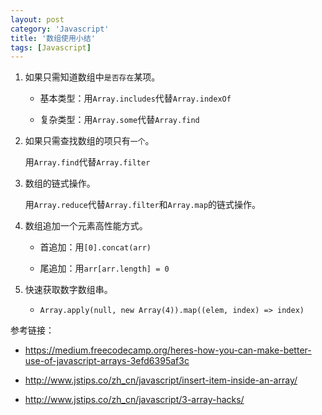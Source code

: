 ```yaml
---
layout: post
category: 'Javascript'
title: '数组使用小结'
tags: [Javascript]
---
```


1. 如果只需知道数组中`是否存在`某项。

   - 基本类型：用`Array.includes`代替`Array.indexOf`

   - 复杂类型：用`Array.some`代替`Array.find`

2. 如果只需查找数组的项只有`一个`。

   用`Array.find`代替`Array.filter`

3. 数组的链式操作。

   用`Array.reduce`代替`Array.filter`和`Array.map`的链式操作。

4. 数组追加一个元素高性能方式。

   - 首追加：用`[0].concat(arr)`

   - 尾追加：用`arr[arr.length] = 0`

5. 快速获取数字数组串。

   - `Array.apply(null, new Array(4)).map((elem, index) => index)`

参考链接：

- https://medium.freecodecamp.org/heres-how-you-can-make-better-use-of-javascript-arrays-3efd6395af3c

- http://www.jstips.co/zh_cn/javascript/insert-item-inside-an-array/

- http://www.jstips.co/zh_cn/javascript/3-array-hacks/
